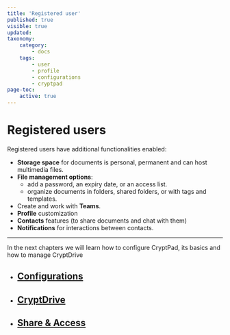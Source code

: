 ```yaml
---
title: 'Registered user'
published: true
visible: true
updated:
taxonomy:
    category:
        - docs
    tags:
        - user
        - profile
        - configurations
        - cryptpad
page-toc:
    active: true
---
```


# Registered users
Registered users have additional functionalities enabled:

- **Storage space** for documents is personal, permanent and can host multimedia files.
- **File management options**:
  * add a password, an expiry date, or an access list.
  * organize documents in folders, shared folders, or with tags and templates.
- Create and work with **Teams**.
- **Profile** customization
- **Contacts** features (to share documents and chat with them)
- **Notifications** for interactions between contacts.

---
In the next chapters we will learn how to configure CryptPad, its basics and how to manage CryptDrive

- ## [Configurations](configurations)
- ## [CryptDrive](cryptdrive)
- ## [Share & Access](sharing)
